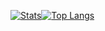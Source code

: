 [![Stats](https://github-stats-alpha.vercel.app/api/?username=Harren06&cc=000&tc=fff&ic=0xe800db "Stats")](https://github.com/Harren06&cc=000&tc=fff&ic=0xe800db "Stats")[![Top Langs](https://github-readme-stats.vercel.app/api/top-langs/?username=Harren06&theme=omni)](https://github.com/anuraghazra/github-readme-stats)
